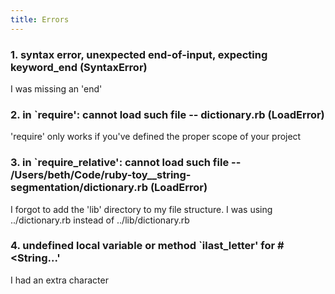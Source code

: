 ```yaml
---
title: Errors
---
```



### 1. syntax error, unexpected end-of-input, expecting keyword_end (SyntaxError)

I was missing an 'end'

### 2. in `require': cannot load such file -- dictionary.rb (LoadError)

'require' only works if you've defined the proper scope of your project

### 3. in `require_relative': cannot load such file -- /Users/beth/Code/ruby-toy__string-segmentation/dictionary.rb (LoadError)

I forgot to add the 'lib' directory to my file structure. I was using ../dictionary.rb instead of ../lib/dictionary.rb

### 4. undefined local variable or method `ilast_letter' for #<String...'

I had an extra character


